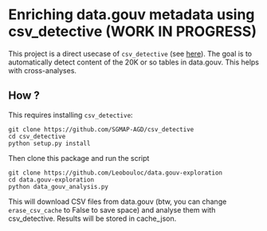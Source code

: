 # Enriching data.gouv metadata using csv_detective (WORK IN PROGRESS)

This project is a direct usecase of `csv_detective` (see [here](https://github.com/SGMAP-AGD/csv_detective)). The goal is to automatically detect content of the 20K or so tables in data.gouv. This helps with cross-analyses.

## How ?

This requires installing `csv_detective`:

```
git clone https://github.com/SGMAP-AGD/csv_detective
cd csv_detective
python setup.py install
```

Then clone this package and run the script

```
git clone https://github.com/Leobouloc/data.gouv-exploration
cd data.gouv-exploration
python data_gouv_analysis.py
```

This will download CSV files from data.gouv (btw, you can change `erase_csv_cache` to False to save space) and analyse them with csv_detective. Results will be stored in cache_json.
